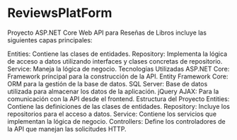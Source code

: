 # ReviewsPlatForm
Proyecto ASP.NET Core Web API para Reseñas de Libros
incluye las siguientes capas principales:

Entities: Contiene las clases de entidades.
Repository: Implementa la lógica de acceso a datos utilizando interfaces y clases concretas de repositorio.
Service: Maneja la lógica de negocio.
Tecnologías Utilizadas
ASP.NET Core: Framework principal para la construcción de la API.
Entity Framework Core: ORM para la gestión de la base de datos.
SQL Server: Base de datos utilizada para almacenar los datos de la aplicación.
jQuery AJAX: Para la comunicación con la API desde el frontend.
Estructura del Proyecto
Entities: Contiene las definiciones de las clases de entidades.
Repository: Incluye los repositorios para el acceso a datos.
Service: Contiene los servicios que implementan la lógica de negocio.
Controllers: Define los controladores de la API que manejan las solicitudes HTTP.
